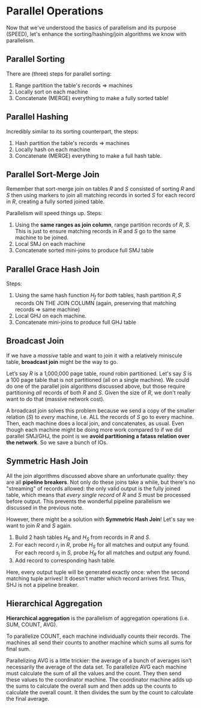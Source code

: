 # Parallel Operations

Now that we've understood the basics of parallelism and its purpose (SPEED), let's enhance the sorting/hashing/join algorithms we know with parallelism. 

## Parallel Sorting

There are (three) steps for parallel sorting: 

1. Range partition the table's records => machines
2. Locally sort on each machine
3. Concatenate (MERGE) everything to make a fully sorted table!

## Parallel Hashing

Incredibly similar to its sorting counterpart, the steps:

1. Hash partition the table's records => machines
2. Locally hash on each machine
3. Concatenate (MERGE) everything to make a full hash table. 

## Parallel Sort-Merge Join

Remember that sort-merge join on tables $R$ and $S$ consisted of sorting $R$ and $S$ then using markers to join all matching records in sorted $S$ for each record in $R$, creating a fully sorted joined table. 

Parallelism will speed things up. Steps:

1. Using the **same ranges as join column**, range partition records of $R$, $S$. This is just to ensure matching records in $R$ and $S$ go to the same machine to be joined. 
2. Local SMJ on each machine
3. Concatenate sorted mini-joins to produce full SMJ table

## Parallel Grace Hash Join

Steps:

1. Using the same hash function $H_f$ for *both* tables, hash partition $R,S$ records ON THE JOIN COLUMN (again, preserving that matching records => same machine)
2. Local GHJ on each machine.
3. Concatenate mini-joins to produce full GHJ table

## Broadcast Join

If we have a *massive* table and want to join it with a relatively miniscule table, **broadcast join** might be the way to go. 

Let’s say $R$ is a 1,000,000 page table, round robin partitioned. Let's say $S$ is a 100 page table that is not partitioned (all on a single machine). We could do one of the parallel join algorithms discussed above, but those require partitioning *all* records of both $R$ and $S$. Given the size of $R$, we don't really want to do that (massive network cost).

A broadcast join solves this problem because we send a copy of the smaller relation ($S$) to *every* machine, i.e. ALL the records of $S$ go to every machine. Then, each machine does a local join, and concatenates, as usual. Even though each machine might be doing more work compared to if we did parallel SMJ/GHJ, the point is we **avoid partitioning a fatass relation over the network**. So we save a bunch of IOs. 

## Symmetric Hash Join

All the join algorithms discussed above share an unfortunate quality: they are all **pipeline breakers**. Not only do these joins take a while, but there's no "streaming" of records allowed: the only valid output is the fully joined table, which means that *every single record* of $R$ and $S$ must be processed before output. This prevents the wonderful pipeline parallelism we discussed in the previous note. 

However, there might be a solution with **Symmetric Hash Join**! Let's say we want to join $R$ and $S$ again.

1. Build 2 hash tables $H_R$ and $H_S$ from records in $R$ and $S$. 
2. For each record $r_i$ in $R$, probe $H_S$ for all matches and output any found. For each record $s_j$ in $S$, probe $H_R$ for all matches and output any found.
3. Add record to corresponding hash table. 

Here, every output tuple will be generated exactly once: when the second matching tuple arrives! It doesn't matter which record arrives first. Thus, SHJ is not a pipeline breaker.

## Hierarchical Aggregation

**Hierarchical aggregation** is the parallelism of aggregation operations (i.e. SUM, COUNT, AVG). 

To parallelize COUNT, each machine individually counts their records. The machines all send their counts to another machine which sums all sums for final sum.

Parallelizing AVG is a little trickier: the average of a bunch of averages isn’t necessarily the average of the data set. To parallelize AVG each machine must calculate the sum of all the values and the count. They then send these values to the coordinator machine. The coordinator machine adds up the sums to calculate the overall sum and then adds up the counts to calculate the overall count. It then divides the sum by the count to calculate the final average.

